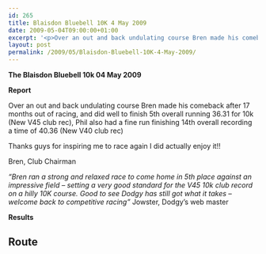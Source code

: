 ```yaml
---
id: 265
title: Blaisdon Bluebell 10K 4 May 2009
date: 2009-05-04T09:00:00+01:00
excerpt: '<p>Over an out and back undulating course Bren made his comeback after 17 months out of racing, and did well to finish 5th overall running 36.31 for 10k. Phil also had a fine run finishing 14th in 40.36 Brendan Ward, Club Chairman Blaisdon 10k 04 May 2009 Photos Report Results</p>'
layout: post
permalink: /2009/05/Blaisdon-Bluebell-10K-4-May-2009/
---
```

**The Blaisdon Bluebell 10k 04 May 2009**</p> 

**Report**</p> 

Over an out and back undulating course Bren made his comeback after 17 months out of racing, and did well to finish 5th overall running 36.31 for 10k (New V45 club rec), Phil also had a fine run finishing 14th overall recording a time of 40.36 (New V40 club rec)

Thanks guys for inspiring me to race again I did actually enjoy it!!

Bren, Club Chairman

_&#8220;Bren ran a strong and relaxed race to come home in 5th place against an impressive field &#8211; setting a very good standard for the V45 10k club record on a hilly 10K course. Good to see Dodgy has still got what it takes &#8211; welcome back to competitive racing&#8221;_ Jowster, Dodgy&#8217;s web master

<a name="Report"></a><a name="Results"></a>

**Results**

## Route

<map name="100109w.jpg">
  <area shape="RECT" coords="677,27,696,48" alt="Race Winner" />
  
  <area shape="RECT" coords="379,28,393,45" alt="Sarah Greef" />
  
  <area shape="RECT" coords="354,28,368,46" alt="Rachel Vines" />
  
  <area shape="RECT" coords="303,28,318,46" alt="Anna Maughan" />
  
  <area shape="RECT" coords="206,28,220,46" alt="Dawn Addinall" />
  
  <area shape="RECT" coords="86,28,103,46" alt="Alex Evans" />
</map>

<map name="100109m.jpg">
  <area shape="RECT" coords="63,31,76,45" alt="Clive Scott" />
  
  <area shape="RECT" coords="112,32,121,44" alt="Paul Davies" />
  
  <area shape="RECT" coords="118,32,129,43" alt="Paul Stonuary" />
  
  <area shape="RECT" coords="223,29,236,47" alt="James Gibbs" />
  
  <area shape="RECT" coords="255,29,264,42" alt="David Smeath" />
  
  <area shape="RECT" coords="263,28,272,43" alt="Chris Hale" />
  
  <area shape="RECT" coords="275,31,288,45" alt="Rob Shute" />
  
  <area shape="RECT" coords="308,31,321,45" alt="Billy Bradshaw" />
  
  <area shape="RECT" coords="582,29,594,46" alt="Will Ferguson" />
  
  <area shape="RECT" coords="680,30,694,45" alt="Race Winner" />
</map>